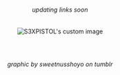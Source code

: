 <!-- level 1: simple bio and stats -->

<div align="center">
 <h6 align="center"> updating links soon </h6>
<p align="center">
  <img src="https://file.garden/Z5VLhJB-RwipIekD/Kho%CC%82ng%20Co%CC%81%20Tie%CC%82u%20%C4%90e%CC%82%CC%80452_20250414173758.png" alt="S3XPISTOL's custom image"/>
　<h4 align="center">　
 　
 
 <h6 align="center">graphic by sweetnusshoyo on tumblr</h6>

###
